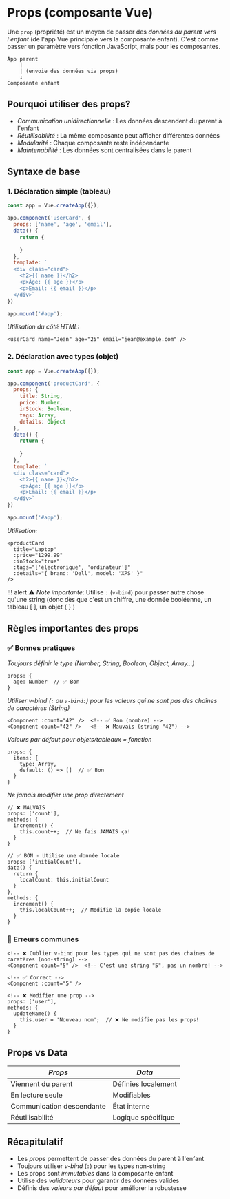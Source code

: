 # Props (composante Vue)

Une `prop` (propriété) est un moyen de passer des *données du parent vers l'enfant* (de l'app Vue principale vers la composante enfant). C'est comme passer un paramètre vers fonction JavaScript, mais pour les composantes.

```
App parent
    |
    | (envoie des données via props)
    ↓
Composante enfant
```

## Pourquoi utiliser des props?

- *Communication unidirectionnelle* : Les données descendent du parent à l'enfant
- *Réutilisabilité* : La même composante peut afficher différentes données
- *Modularité* : Chaque composante reste indépendante
- *Maintenabilité* : Les données sont centralisées dans le parent

## Syntaxe de base

### 1. Déclaration simple (tableau)

```js
const app = Vue.createApp({});

app.component('userCard', {
  props: ['name', 'age', 'email'],
  data() {
    return {
      
    }
  },
  template: `
  <div class="card">
    <h2>{{ name }}</h2>
    <p>Âge: {{ age }}</p>
    <p>Email: {{ email }}</p>
  </div>`
})

app.mount('#app');
```

*Utilisation du côté HTML:*

```vue
<userCard name="Jean" age="25" email="jean@example.com" />
```

### 2. Déclaration avec types (objet)

```js
const app = Vue.createApp({});

app.component('productCard', {
  props: {
    title: String,
    price: Number,
    inStock: Boolean,
    tags: Array,
    details: Object
  },
  data() {
    return {
      
    }
  },
  template: `
  <div class="card">
    <h2>{{ name }}</h2>
    <p>Âge: {{ age }}</p>
    <p>Email: {{ email }}</p>
  </div>`
})

app.mount('#app');
```

*Utilisation:*

```vue
<productCard 
  title="Laptop"
  :price="1299.99"
  :inStock="true"
  :tags="['électronique', 'ordinateur']"
  :details="{ brand: 'Dell', model: 'XPS' }"
/>
```

!!! alert
    ⚠️ *Note importante*: Utilise `:` (`v-bind`) pour passer autre chose qu'une string (donc dès que c'est un chiffre, une donnée booléenne, un tableau [ ], un objet { } )


## Règles importantes des props

### ✅ Bonnes pratiques

*Toujours définir le type (Number, String, Boolean, Object, Array...)*

```vue
props: {
  age: Number  // ✅ Bon
}
```

*Utiliser v-bind (`:` ou `v-bind:`) pour les valeurs qui ne sont pas des chaînes de caractères (String)*

```vue
<Component :count="42" />  <!-- ✅ Bon (nombre) -->
<Component count="42" />   <!-- ❌ Mauvais (string "42") -->
```

*Valeurs par défaut pour objets/tableaux = fonction*

```vue
props: {
  items: {
    type: Array,
    default: () => []  // ✅ Bon
  }
}
```

*Ne jamais modifier une prop directement*

```vue
// ❌ MAUVAIS
props: ['count'],
methods: {
  increment() {
    this.count++;  // Ne fais JAMAIS ça!
  }
}

// ✅ BON - Utilise une donnée locale
props: ['initialCount'],
data() {
  return {
    localCount: this.initialCount
  }
},
methods: {
  increment() {
    this.localCount++;  // Modifie la copie locale
  }
}
```

### 🚫 Erreurs communes

```vue
<!-- ❌ Oublier v-bind pour les types qui ne sont pas des chaines de caratères (non-string) -->
<Component count="5" />  <!-- C'est une string "5", pas un nombre! -->

<!-- ✅ Correct -->
<Component :count="5" />

<!-- ❌ Modifier une prop -->
props: ['user'],
methods: {
  updateName() {
    this.user = 'Nouveau nom';  // ❌ Ne modifie pas les props!
  }
}

```

## Props vs Data

| *Props* | *Data* |
|-----------|----------|
| Viennent du parent | Définies localement |
| En lecture seule | Modifiables |
| Communication descendante | État interne |
| Réutilisabilité | Logique spécifique |

## Récapitulatif

- Les *props* permettent de passer des données du parent à l'enfant
- Toujours utiliser *v-bind* (`:`) pour les types non-string
- Les props sont *immutables* dans la composante enfant
- Utilise des *validateurs* pour garantir des données valides
- Définis des *valeurs par défaut* pour améliorer la robustesse
